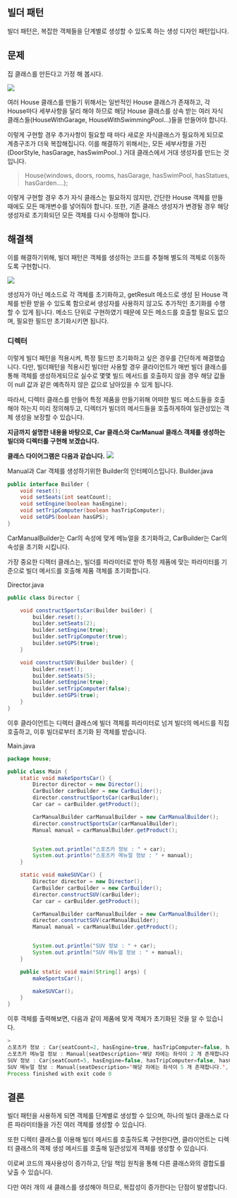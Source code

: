 ## 빌더 패턴
빌더 패턴은, 복잡한 객체들을 단계별로 생성할 수 있도록 하는 생성 디자인 패턴입니다.

## 문제
집 클래스를 만든다고 가정 해 봅시다.

![](https://velog.velcdn.com/images/kjy0349/post/40912dc4-7996-42cd-a43b-4eaccca633d9/image.png)

여러 House 클래스를 만들기 위해서는 일반적인 House 클래스가 존재하고, 각 House마다 세부사항을 달리 해야 하므로 해당 House 클래스를 상속 받는 여러 자식 클래스들(HouseWithGarage, HouseWithSwimmingPool...)들을 만들어야 합니다.

이렇게 구현할 경우 추가사항이 필요할 때 마다 새로운 자식클래스가 필요하게 되므로 계층구조가 더욱 복잡해집니다. 이를 해결하기 위해서는, 모든 세부사항을 가진(DoorStyle, hasGarage, hasSwimPool..) 거대 클래스에서 거대 생성자를 만드는 것입니다.
> House(windows, doors, rooms, hasGarage, hasSwimPool, hasStatues, hasGarden....);

이렇게 구현할 경우 추가 자식 클래스는 필요하지 않지만, 간단한 House 객체를 만들 때에도 모든 매개변수를 넣어줘야 합니다. 또한, 기존 클래스 생성자가 변경될 경우 해당 생성자로 초기화되던 모든 객체를 다시 수정해야 합니다.


## 해결책

이를 해결하기위해, 빌더 패턴은 객체를 생성하는 코드를 추철해 별도의 객체로 이동하도록 구현합니다.

![](https://velog.velcdn.com/images/kjy0349/post/0c3f2bd4-0874-49ec-9fdd-3763d77fba5d/image.png)

생성자가 아닌 메소드로 각 객체를 초기화하고, getResult 메소드로 생성 된 House 객체를 반환 받을 수 있도록 함으로써 생성자를 사용하지 않고도 추가적인 초기화를 수행할 수 있게 됩니다. 메소드 단위로 구현하였기 때문에 모든 메소드를 호출할 필요도 없으며, 필요한 필드만 초기화시키면 됩니다.


### 디렉터
이렇게 빌더 패턴을 적용시켜, 특정 필드만 초기화하고 싶은 경우를 간단하게 해결했습니다. 다만, 빌더패턴을 적용시킨 빌더만 사용할 경우 클라이언트가 매번 빌더 클래스를 통해 객체를 생성하게되므로 실수로 몇몇 빌드 메서드를 호출하지 않을 경우 해당 값들이 null 값과 같은 예측하지 않은 값으로 남아있을 수 있게 됩니다.

따라서, 디렉터 클래스를 만들어 특정 제품을 만들기위해 어떠한 빌드 메소드들을 호출해야 하는지 미리 정의해두고, 디렉터가 빌더의 메서드들을 호출하게하여 일관성있는 객체 생성을 보장할 수 있습니다.


**지금까지 설명한 내용을 바탕으로, Car 클래스와 CarManual 클래스 객체를 생성하는 빌더와 디렉터를 구현해 보겠습니다.**

**클래스 다이어그램은 다음과 같습니다.**
![](https://velog.velcdn.com/images/kjy0349/post/3d03aa07-42b8-4f5e-9ff8-cb5cee56725b/image.png)


Manual과 Car 객체를 생성하기위한 Builder의 인터페이스입니다.
Builder.java

```java
public interface Builder {
    void reset();
    void setSeats(int seatCount);
    void setEngine(boolean hasEngine);
    void setTripComputer(boolean hasTripComputer);
    void setGPS(boolean hasGPS);
}
```


CarManualBuilder는 Car의 속성에 맞게 메뉴얼을 초기화하고, CarBuilder는 Car의 속성을 초기화 시킵니다.

가장 중요한 디렉터 클래스는, 빌더를 파라미터로 받아 특정 제품에 맞는 파라미터를 기준으로 빌더 메서드를 호출해 제품 객체를 초기화합니다.

Director.java
```java
public class Director {

    void constructSportsCar(Builder builder) {
        builder.reset();
        builder.setSeats(2);
        builder.setEngine(true);
        builder.setTripComputer(true);
        builder.setGPS(true);
    }

    void constructSUV(Builder builder) {
        builder.reset();
        builder.setSeats(5);
        builder.setEngine(true);
        builder.setTripComputer(false);
        builder.setGPS(true);
    }
}

```


이후 클라이언트는 디렉터 클래스에 빌더 객체를 파라미터로 넘겨 빌더의 메서드를 직접 호출하고, 이후 빌더로부터 초기화 된 객체를 받습니다.

Main.java

```java
package house;

public class Main {
    static void makeSportsCar() {
        Director director = new Director();
        CarBuilder carBuilder = new CarBuilder();
        director.constructSportsCar(carBuilder);
        Car car = carBuilder.getProduct();

        CarManualBuilder carManualBuilder = new CarManualBuilder();
        director.constructSportsCar(carManualBuilder);
        Manual manual = carManualBuilder.getProduct();


        System.out.println("스포츠카 정보 : " + car);
        System.out.println("스포츠카 메뉴얼 정보 : " + manual);
    }

    static void makeSUVCar() {
        Director director = new Director();
        CarBuilder carBuilder = new CarBuilder();
        director.constructSUV(carBuilder);
        Car car = carBuilder.getProduct();

        CarManualBuilder carManualBuilder = new CarManualBuilder();
        director.constructSUV(carManualBuilder);
        Manual manual = carManualBuilder.getProduct();


        System.out.println("SUV 정보 : " + car);
        System.out.println("SUV 메뉴얼 정보 : " + manual);
    }

    public static void main(String[] args) {
        makeSportsCar();

        makeSUVCar();
    }
}
```

이후 객체를 출력해보면,  다음과 같이 제품에 맞게 객체가 초기화된 것을 알 수 있습니다.
```java
>
스포츠카 정보 : Car{seatCount=2, hasEngine=true, hasTripComputer=false, hasGPS=true}
스포츠카 메뉴얼 정보 : Manual{seatDescription='해당 차에는 좌석이 2 개 존재합니다.', engineDescription='해당 차에는 엔진이(가) 설치되어 있습니다', tripComputerDescription='해당 차에는 여행 컴퓨터이(가) 설치되어 있습니다', gpsDescription='해당 차에는 GPS이(가) 설치되어 있습니다'}
SUV 정보 : Car{seatCount=5, hasEngine=false, hasTripComputer=false, hasGPS=true}
SUV 메뉴얼 정보 : Manual{seatDescription='해당 차에는 좌석이 5 개 존재합니다.', engineDescription='해당 차에는 엔진이(가) 설치되어 있습니다', tripComputerDescription='해당 차에는 여행 컴퓨터이(가) 설치되어 있지 않습니다', gpsDescription='해당 차에는 GPS이(가) 설치되어 있습니다'}
Process finished with exit code 0
```

## 결론
빌더 패턴을 사용하게 되면 객체를 단계별로 생성할 수 있으며, 하나의 빌더 클래스로 다른 파라미터들을 가진 여러 객체를 생성할 수 있습니다.

또한 디렉터 클래스를 이용해 빌더 메서드를 호출하도록 구현한다면, 클라이언트는 디렉터 클래스의 객체 생성 메서드를 호출해 일관성있게 객체를 생성할 수 있습니다.

이로써 코드의 재사용성이 증가하고, 단일 책임 원칙을 통해 다른 클래스와의 결합도를 낮출 수 있습니다.

다만 여러 개의 새 클래스를 생성해야 하므로, 복잡성이 증가한다는 단점이 발생합니다.

